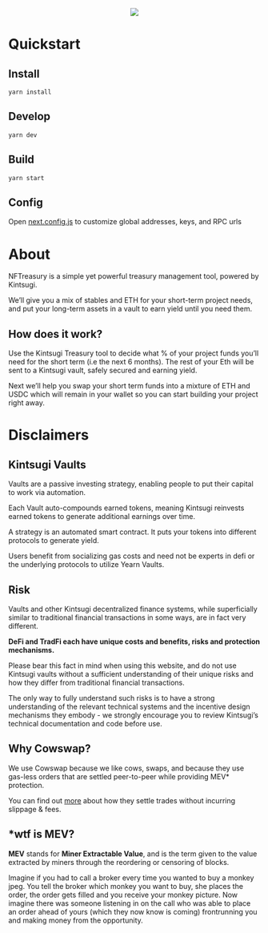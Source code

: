 <p align="center">
  <img src="https://user-images.githubusercontent.com/7863230/177352000-91cf996f-8ea5-4841-97e2-2ab6d0b72cbc.png">
</p>

# Quickstart


## Install

`yarn install`

## Develop

`yarn dev`

## Build

`yarn start`

## Config

Open [next.config.js](next.config.js) to customize global addresses, keys, and RPC urls

# About

NFTreasury is a simple yet powerful treasury management tool, powered by Kintsugi. 

We’ll give you a mix of stables and ETH for your short-term project needs, and put your long-term assets in a vault to earn yield until you need them.

## How does it work?

Use the Kintsugi Treasury tool to decide what % of your project funds you’ll need for the short term (i.e the next 6 months). The rest of your Eth will be sent to a Kintsugi vault, safely secured and earning yield.

Next we’ll help you swap your short term funds into a mixture of ETH and USDC which will remain in your wallet so you can start building your project right away.

# Disclaimers

## Kintsugi Vaults

Vaults are a passive investing strategy, enabling people to put their capital to work via automation.

Each Vault auto-compounds earned tokens, meaning Kintsugi reinvests earned tokens to generate additional earnings over time.

A strategy is an automated smart contract. It puts your tokens into different protocols to generate yield.

Users benefit from socializing gas costs and need not be experts in defi or the underlying protocols to utilize Yearn Vaults.

## Risk

Vaults and other Kintsugi decentralized finance systems, while superficially similar to traditional financial transactions in some ways, are in fact very different.

**DeFi and TradFi each have unique costs and benefits, risks and protection mechanisms.**

Please bear this fact in mind when using this website, and do not use Kintsugi vaults without a sufficient understanding of their unique risks and how they differ from traditional financial transactions.

The only way to fully understand such risks is to have a strong understanding of the relevant technical systems and the incentive design mechanisms they embody - we strongly encourage you to review Kintsugi’s technical documentation and code before use.

## Why Cowswap?

We use Cowswap because we like cows, swaps, and because they use gas-less orders that are settled peer-to-peer while providing MEV* protection.

You can find out [more](https://cowswap.exchange/#/faq?chain=mainnet) about how they settle trades without incurring slippage & fees.

## *wtf is MEV?

**MEV** stands for **Miner Extractable Value**, and is the term given to the value extracted by miners through the reordering or censoring of blocks.

Imagine if you had to call a broker every time you wanted to buy a monkey jpeg. You tell the broker which monkey you want to buy, she places the order, the order gets filled and you receive your monkey picture. Now imagine there was someone listening in on the call who was able to place an order ahead of yours (which they now know is coming) frontrunning you and making money from the opportunity.

